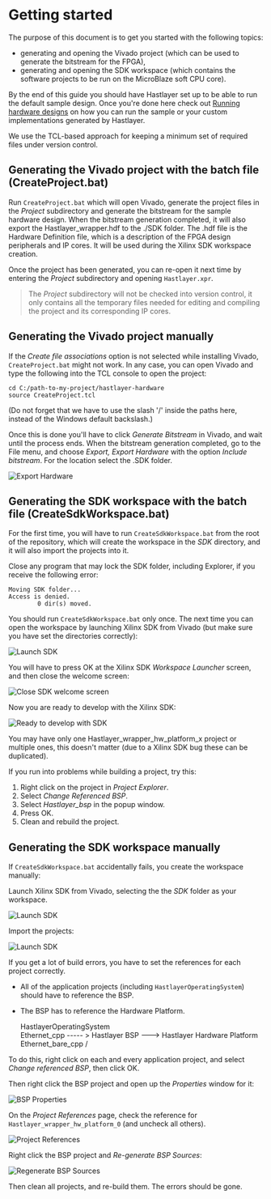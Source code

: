 # Getting started



The purpose of this document is to get you started with the following topics:

- generating and opening the Vivado project (which can be used to generate the bitstream for the FPGA),
- generating and opening the SDK workspace (which contains the software projects to be run on the MicroBlaze soft CPU core).

By the end of this guide you should have Hastlayer set up to be able to run the default sample design. Once you're done here check out [Running hardware designs](RunningHardwareDesigns.md) on how you can run the sample or your custom implementations generated by Hastlayer.

We use the TCL-based approach for keeping a minimum set of required files under version control.


## Generating the Vivado project with the batch file (CreateProject.bat)

Run `CreateProject.bat` which will open Vivado, generate the project files in the *Project* subdirectory and generate the bitstream for the sample hardware design. When the bitstream generation completed, it will also export the Hastlayer_wrapper.hdf to the ./SDK folder. The .hdf file is the Hardware Definition file, which is a description of the FPGA design peripherals and IP cores. It will be used during the Xilinx SDK workspace creation.

Once the project has been generated, you can re-open it next time by entering the *Project* subdirectory and opening `Hastlayer.xpr`.

> The *Project* subdirectory will not be checked into version control, it only contains all the temporary files needed for editing and compiling the project and its corresponding IP cores.


## Generating the Vivado project manually

If the *Create file associations* option is not selected while installing Vivado, `CreateProject.bat` might not work. In any case, you can open Vivado and type the following into the TCL console to open the project:

    cd C:/path-to-my-project/hastlayer-hardware
    source CreateProject.tcl

(Do not forget that we have to use the slash '/' inside the paths here, instead of the Windows default backslash.)

Once this is done you'll have to click *Generate Bitstream* in Vivado, and wait until the process ends. When the bitstream generation completed, go to the File menu, and choose *Export, Export Hardware* with the option *Include bitstream*. For the location select the .SDK folder.

![Export Hardware](Images/ExportHardwareToSDK.png)


## Generating the SDK workspace with the batch file (CreateSdkWorkspace.bat)

For the first time, you will have to run `CreateSdkWorkspace.bat` from the root of the repository, which will create the workspace in the *SDK* directory, and it will also import the projects into it.

Close any program that may lock the SDK folder, including Explorer, if you receive the following error:

    Moving SDK folder...
    Access is denied.
            0 dir(s) moved.

You should run `CreateSdkWorkspace.bat` only once. The next time you can open the workspace by launching Xilinx SDK from Vivado (but make sure you have set the directories correctly):

![Launch SDK](Images/LaunchSDK.png)

You will have to press OK at the Xilinx SDK *Workspace Launcher* screen, and then close the welcome screen:

![Close SDK welcome screen](Images/CloseSDKWelcomeScreen.png)

Now you are ready to develop with the Xilinx SDK:

![Ready to develop with SDK](Images/SDKStandby.png)

You may have only one Hastlayer_wrapper_hw_platform_x project or multiple ones, this doesn't matter (due to a Xilinx SDK bug these can be duplicated).

If you run into problems while building a project, try this:

1. Right click on the project in *Project Explorer*.
2. Select *Change Referenced BSP*.
3. Select *Hastlayer_bsp* in the popup window.
4. Press OK.
5. Clean and rebuild the project.


## Generating the SDK workspace manually

If `CreateSdkWorkspace.bat` accidentally fails, you create the workspace manually:

Launch Xilinx SDK from Vivado, selecting the the _SDK_ folder as your workspace.

![Launch SDK](Images/LaunchSDK.png)

Import the projects:

![Launch SDK](Images/SDKImport.png)

If you get a lot of build errors, you have to set the references for each project correctly.

- All of the application projects (including `HastlayerOperatingSystem`) should have to reference the BSP.
- The BSP has to reference the Hardware Platform.


	HastlayerOperatingSystem  \
	Ethernet_cpp              ----- >  Hastlayer BSP ---> Hastlayer Hardware Platform
	Ethernet_bare_cpp         /

To do this, right click on each and every application project, and select *Change referenced BSP*, then click OK.

Then right click the BSP project and open up the *Properties* window for it:

![BSP Properties](Images/BSPPropertiesMenu.png)

On the *Project References* page, check the reference for `Hastlayer_wrapper_hw_platform_0` (and uncheck all others).

![Project References](Images/BSPProjectReferences.png)

Right click the BSP project and *Re-generate BSP Sources*:

![Regenerate BSP Sources](Images/RegenerateBSPSources.png)

Then clean all projects, and re-build them. The errors should be gone.
